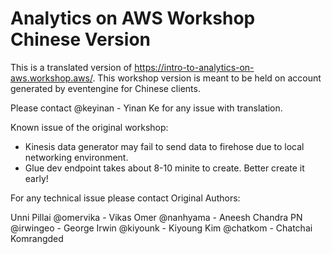 # Analytics on AWS Workshop Chinese Version

This is a translated version of https://intro-to-analytics-on-aws.workshop.aws/. This workshop version is meant to be held on account generated by eventengine for Chinese clients.

Please contact @keyinan - Yinan Ke for any issue with translation.

Known issue of the original workshop:

- Kinesis data generator may fail to send data to firehose due to local networking environment.
- Glue dev endpoint takes about 8-10 minite to create. Better create it early!

For any technical issue please contact Original Authors:

Unni Pillai
@omervika - Vikas Omer
@nanhyama - Aneesh Chandra PN
@irwingeo - George Irwin
@kiyounk - Kiyoung Kim
@chatkom - Chatchai Komrangded